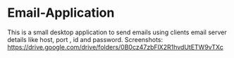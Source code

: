 # Email-Application

This is a small desktop application to send emails using clients email server details like host, port , id and password.
Screenshots: https://drive.google.com/drive/folders/0B0cz47zbFlX2R1hvdUtETW9vTXc
